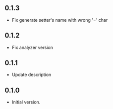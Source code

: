 ## 0.1.3
- Fix generate setter's name with wrong '=' char

## 0.1.2

- Fix analyzer version

## 0.1.1

- Update description

## 0.1.0

- Initial version.
